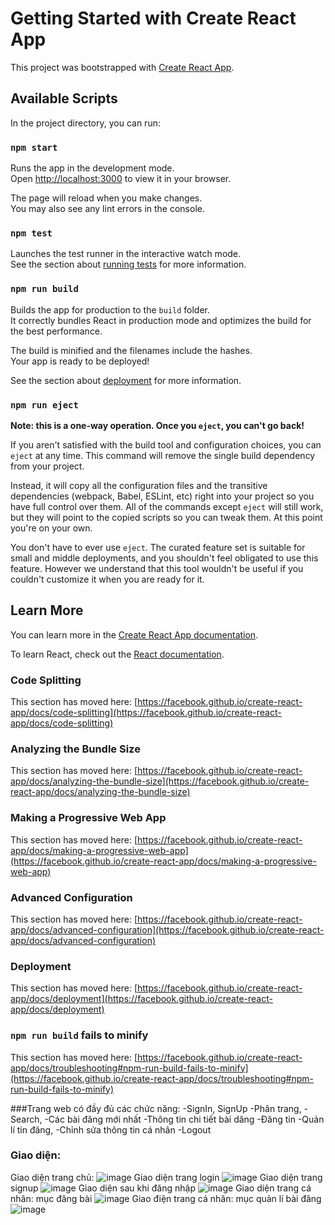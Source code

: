 # Getting Started with Create React App

This project was bootstrapped with [Create React App](https://github.com/facebook/create-react-app).

## Available Scripts

In the project directory, you can run:

### `npm start`

Runs the app in the development mode.\
Open [http://localhost:3000](http://localhost:3000) to view it in your browser.

The page will reload when you make changes.\
You may also see any lint errors in the console.

### `npm test`

Launches the test runner in the interactive watch mode.\
See the section about [running tests](https://facebook.github.io/create-react-app/docs/running-tests) for more information.

### `npm run build`

Builds the app for production to the `build` folder.\
It correctly bundles React in production mode and optimizes the build for the best performance.

The build is minified and the filenames include the hashes.\
Your app is ready to be deployed!

See the section about [deployment](https://facebook.github.io/create-react-app/docs/deployment) for more information.

### `npm run eject`

**Note: this is a one-way operation. Once you `eject`, you can't go back!**

If you aren't satisfied with the build tool and configuration choices, you can `eject` at any time. This command will remove the single build dependency from your project.

Instead, it will copy all the configuration files and the transitive dependencies (webpack, Babel, ESLint, etc) right into your project so you have full control over them. All of the commands except `eject` will still work, but they will point to the copied scripts so you can tweak them. At this point you're on your own.

You don't have to ever use `eject`. The curated feature set is suitable for small and middle deployments, and you shouldn't feel obligated to use this feature. However we understand that this tool wouldn't be useful if you couldn't customize it when you are ready for it.

## Learn More

You can learn more in the [Create React App documentation](https://facebook.github.io/create-react-app/docs/getting-started).

To learn React, check out the [React documentation](https://reactjs.org/).

### Code Splitting

This section has moved here: [https://facebook.github.io/create-react-app/docs/code-splitting](https://facebook.github.io/create-react-app/docs/code-splitting)

### Analyzing the Bundle Size

This section has moved here: [https://facebook.github.io/create-react-app/docs/analyzing-the-bundle-size](https://facebook.github.io/create-react-app/docs/analyzing-the-bundle-size)

### Making a Progressive Web App

This section has moved here: [https://facebook.github.io/create-react-app/docs/making-a-progressive-web-app](https://facebook.github.io/create-react-app/docs/making-a-progressive-web-app)

### Advanced Configuration

This section has moved here: [https://facebook.github.io/create-react-app/docs/advanced-configuration](https://facebook.github.io/create-react-app/docs/advanced-configuration)

### Deployment

This section has moved here: [https://facebook.github.io/create-react-app/docs/deployment](https://facebook.github.io/create-react-app/docs/deployment)

### `npm run build` fails to minify

This section has moved here: [https://facebook.github.io/create-react-app/docs/troubleshooting#npm-run-build-fails-to-minify](https://facebook.github.io/create-react-app/docs/troubleshooting#npm-run-build-fails-to-minify)

###Trang web có đầy đủ các chức năng:
-SignIn, SignUp
-Phân trang,
-Search,
-Các bài đăng mới nhất
-Thông tin chi tiết bài dăng
-Đăng tin
-Quản lí tin đăng,
-Chỉnh sửa thông tin cá nhân
-Logout
### Giao diện:
Giao diện trang chủ:
![image](https://user-images.githubusercontent.com/94093871/234211759-963ed32d-c91d-449e-b643-dff3b840b612.png)
Giao diện trang login
![image](https://user-images.githubusercontent.com/94093871/234211943-c0665bfc-b748-4282-b343-f97cb63dcf08.png)
Giao diện trang signup
![image](https://user-images.githubusercontent.com/94093871/234212047-36790b8b-b4fd-4f33-b3c2-bf648c36e73b.png)
Giao diện sau khi đăng nhập
![image](https://user-images.githubusercontent.com/94093871/234212304-8eac18f7-bdc7-4b15-b86e-a7bbb0b8cd3b.png)
Giao diện trang cá nhân: mục đăng bài
![image](https://user-images.githubusercontent.com/94093871/234212545-4df75511-53d9-43b4-85ad-ad30c248d366.png)
Giao điện trang cá nhân: mục quản lí bài đăng
![image](https://user-images.githubusercontent.com/94093871/234212739-d0800b4e-5bb7-4548-ac75-506c5b4ac7c8.png)

